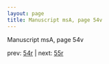 ```yaml
---
layout: page
title: Manuscript msA, page 54v
---
```


Manuscript msA, page 54v

prev:  [54r](../54r) | next:  [55r](../55r)